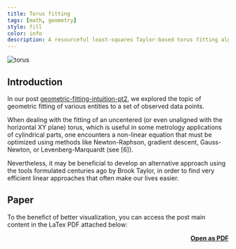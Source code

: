 ```yaml
---
title: Torus fitting 
tags: [math, geometry]
style: fill
color: info
description: A resourceful least-squares Taylor-based torus fitting algorithm.
---
```


<img src="../assets/blog_images/2025-01-22-torus-fit/torus.png" alt="torus">

## Introduction

In our post [geometric-fitting-intuition-pt2](./geometric-fitting-intuition-pt2), we explored the topic of geometric fitting of various entities to a set of observed data points.

When dealing with the fitting of an uncentered (or even unaligned with the horizontal XY plane) torus, which is useful in some metrology applications of cylindrical parts, one encounters a non-linear equation that must be optimized using methods like Newton-Raphson, gradient descent, Gauss-Newton, or Levenberg-Marquardt (see [6]).

Nevertheless, it may be beneficial to develop an alternative approach using the tools formulated centuries ago by Brook Taylor, in order to find very efficient linear approaches that often make our lives easier.

## Paper

To the benefict of better visualization, you can access the post main content in the LaTex PDF attached below:

<script src="/assets/js/pdf.js"></script>

<div class="container text-center" id="pdf-container" style="min-height: 100%;">
  <div id="viewerContainer align-items-center">
    <div id="pdf-viewer" class="mt-6"></div>
  </div>
  <h4 class="font-weight-bold" style="text-align: right; margin-top: 5px"><a target="_blank" href="{{ '/assets/blog_pdfs/2025-01-22-torus-fit/torus-fit.pdf' }}">Open as PDF</a></h4>
</div>

<script>
  var url = '../assets/blog_pdfs/2025-01-22-torus-fit/torus-fit.pdf';

  pdfjsLib.getDocument(url).promise.then(function (pdf) {
    var viewer = document.getElementById('pdf-viewer');

    for (var pageNumber = 1; pageNumber <= pdf.numPages; pageNumber++) {
      var pageContainer = document.createElement('div');
      pageContainer.className = 'pdf-page';

      var canvas = document.createElement('canvas');
      canvas.className = 'pdf-page-canvas';
      pageContainer.appendChild(canvas);

      viewer.appendChild(pageContainer);

      renderPage(pageNumber, canvas, pdf);
    }
  });

  function renderPage(pageNumber, canvas, pdf) {
    pdf.getPage(pageNumber).then(function (page) {
      var viewport = page.getViewport({ scale: 0.2 });
      var scale = canvas.clientWidth / viewport.width;

      var scaledViewport = page.getViewport({ scale: scale });

      var context = canvas.getContext('2d');
      canvas.height = scaledViewport.height;
      canvas.width = scaledViewport.width;

      var renderContext = {
        canvasContext: context,
        viewport: scaledViewport,
      };

      page.render(renderContext);
    });
  }
</script>

## Experiments:

The code was implemented in C++ using STL and Eigen. In this section, we present some self-explanatory results and perform a subjective quality assessment of the proposed method.
```cpp
bool fitTorusUncentered(const std::vector<std::vector<double>>& puntos, double& a, double& c, double& xo, double& yo, double& zo) {
    int num_points = puntos.size();
    if (num_points < 8) {
        return false;
    }

    Eigen::MatrixXd points(num_points, 3);
    for (int j = 0; j < num_points; ++j) {
        points(j, 0) = puntos[j][0];
        points(j, 1) = puntos[j][1];
        points(j, 2) = puntos[j][2];
    }

    Eigen::Vector3d centroid = points.colwise().mean();
    const double xo_0 = centroid(0);
    const double yo_0 = centroid(1);

    const double xo_0_squared_plus_yo_0_squared = xo_0 * xo_0 + yo_0 * yo_0;

    Eigen::MatrixXd A(num_points, 8);
    Eigen::VectorXd b(num_points);
    for (int i = 0; i < num_points; ++i) {
        const double xi = points(i, 0);
        const double yi = points(i, 1);
        const double zi = points(i, 2);

        A(i, 0) = 1.0;
        A(i, 1) = 1.0;
        A(i, 2) = -2.0 * xi;
        A(i, 3) = -2.0 * yi;
        A(i, 4) = -2.0 * zi;

        const double Chi = xo_0_squared_plus_yo_0_squared - xi * xo_0 - yi * yo_0;
        const double Li = std::sqrt((xi - xo_0) * (xi - xo_0) + (yi - yo_0) * (yi - yo_0));
        A(i, 5) = 2.0 * (Chi - Li * Li) / Li;

        A(i, 6) = 2.0 * (xi - xo_0) / Li;
        A(i, 7) = 2.0 * (yi - yo_0) / Li;

        b(i) = xi * xi + yi * yi + zi * zi;
    }

    if (A.rows() == 0 || A.cols() == 0 || b.size() != A.rows()) {
        return false;
    }

    Eigen::JacobiSVD<Eigen::MatrixXd> svd(A, Eigen::ComputeThinU | Eigen::ComputeThinV);
    if (svd.rank() < 4) {
        return false;
    }

    Eigen::VectorXd params = svd.solve(b);

    xo = -1 * params(2);
    yo = -1 * params(3);
    zo = -1 * params(4);
    c = std::abs(params(6) / xo);
    a = std::sqrt(c * c / std::abs(params(0)));

    if (!(std::isfinite(a) && std::isfinite(c) && std::isfinite(xo) && std::isfinite(yo) && std::isfinite(zo))) {
        return false;
    }

    return true;
}
```

In blue, we can see a synthetic torus with values $$ a = 2 $$, $$ c = 5 $$, and in white, we can see the torus after adding Gaussian noise (mean = 0, sigma = 0.1) to each point and removing points with a 10 % probability, in order to test the robustness of the method. Additionally, the input point cloud was translated in 3D space by a distance given by the translation vector $$ (-10, 2, 5) $$. 

![clean_noisy](../assets/blog_images/2025-01-22-torus-fit/clean_noisy.png)

The following shows the fitting result (in blue the data, in white the result of the fitted torus):

![fit_to_all_noisy_torus](../assets/blog_images/2025-01-22-torus-fit/fit_to_all_noisy_torus.png)

The result is not so good; event though the method fitted an accurate $$ c = 4.99 $$, the value $$ a = 3.23 $$ is far from being similar to the real one. But the fitting method successfully approximated the center of the torus up to hundredth accuracy, so the linearization method did not influence its performance in estimating the centroid.

Furthermore, now we crop the input point cloud and use only the upper face (see the blue point cloud), which might be the part of the torus that is most "linear" (approximately flat region), and we perform the fitting again:

![fit_to_pseudolinear_region](../assets/blog_images/2025-01-22-torus-fit/fit_to_pseudolinear_region.png)

It is confirmed that, even with much fewer data, the result is more satisfactory; the root mean square error has decreased.

## Conclusions and Future Work

### This approximation has several limitations

- The **geometry of a toroid is inherently non-linear**, and linearizing it using a Taylor expansion only captures a small part of this non-linearity. This results in poor fitting for the overall toroidal shape, as the linear model can't represent the full complexity of the surface.

- A good linear approximation and solution convergence heavily depends on a good initial guess. 

- For complex geometries like this, converting the non-linear problem into a linear one **oversimplifies the fitting process**, leading to poor results in most cases.

### Then... when it could work well?
- In **small regions near the toroid**. If the points are close to a flat surface or a small portion of the toroid, the linear approximation can work reasonably well because the geometry is less curved. So it would work well in simplified models, too.

The workaround _does the trick_; it allows us to fit a set of points in 3D space to an off-centered torus efficiently to a certain degree of accurateness. Fitting a torus whose front symmetry plane has an arbitrary orientation complicates the problem significantly; the equation becomes even more complicated to express, even approximately, in a closed form. While the orientation can be integrated as a separate step by first fitting a plane as the torus's front symmetry plane, along with centering it using centroid approximation of the points, encapsulating the optimization entirely in a rigorous formulation is open for further discussion, such as the one presented here. For further exploration of this topic, refer to [6].

For better accuracy, it is encomended to use **non-linear fitting methods** (e.g., Levenberg-Marquardt or Gauss-Newton), which can handle the true non-linear nature of the toroid and provide a more robust and precise solution. The linear approximation, although efficient, should only be used in very specific, simple cases. Additionally, RANSAC-type iterations applied to either the nonlinear or the linearized method could strengthen the results, as the torus is a geometric entity that lends itself to being associated with a notion of distance/error that can be leveraged.

## References

[1] Chernov, N. (2010). *Circular and Linear Regression: Fitting Circles and Lines by Least Squares*. Boca Raton: Chapman and Hall-CRC. ISBN 978-1-439-83590-6. [Journal of the Royal Statistical Society Series A: Statistics in Society, Volume 174, Issue 3, July 2011, Page 843.](https://doi.org/10.1111/j.1467-985X.2011.00709_4.x)

[2] Birchfield, S. (2017). *Image Processing and Analysis*. 1st Edition. Cengage Learning. ISBN 978-1285179520.

[3] Schneider, P., & Eberly, D. H. (2002). *Geometric Tools for Computer Graphics*. 1st Edition. Morgan Kaufmann. ISBN 978-1558605947.

[4] Eberly, D. (2020). *Robust and Error-Free Geometric Computing*. 1st Edition. CRC Press. ISBN 978-0367352943.

[5] https://mathworld.wolfram.com/Torus.html

[6] https://www.geometrictools.com/Documentation/TorusFitting.pdf
